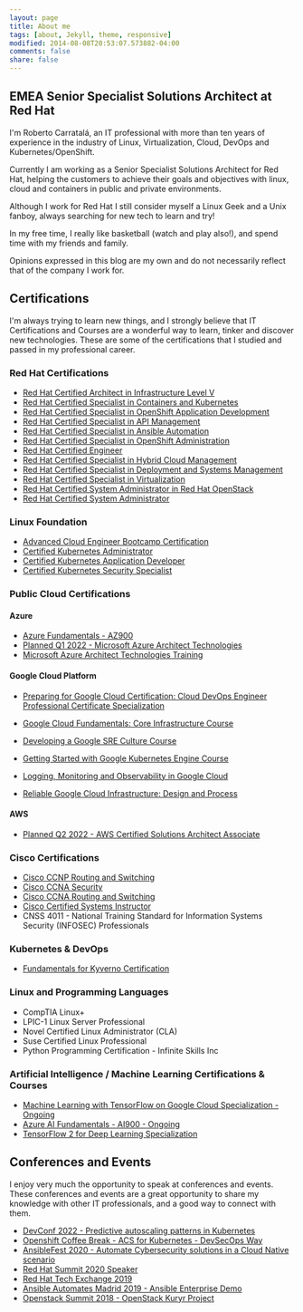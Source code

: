 ```yaml
---
layout: page
title: About me
tags: [about, Jekyll, theme, responsive]
modified: 2014-08-08T20:53:07.573882-04:00
comments: false
share: false
---
```


## EMEA Senior Specialist Solutions Architect at Red Hat 

I'm Roberto Carratalá, an IT professional with more than ten years of experience in the industry of Linux, Virtualization, Cloud, DevOps and Kubernetes/OpenShift.

Currently I am working as a Senior Specialist Solutions Architect for Red Hat, helping the customers to achieve their goals and objectives with linux, cloud and containers in public and private environments.

Although I work for Red Hat I still consider myself a Linux Geek and a Unix fanboy, always searching for new tech to learn and try!

In my free time, I really like basketball (watch and play also!), and spend time with my friends and family.

Opinions expressed in this blog are my own and do not necessarily reflect that of the company I work for.

## Certifications

I'm always trying to learn new things, and I strongly believe that IT Certifications and Courses are a wonderful way to learn, tinker and discover new technologies. These are some of the certifications that I studied and passed in my professional career. 

### Red Hat Certifications

* [Red Hat Certified Architect in Infrastructure Level V](https://rhtapps.redhat.com/certifications/badge/verify/NXAAALEJVKHSWPJYALNXBMF5P4AEQU3CUPSQX2KSDXT6RW46LQ3T4V2LT2DQFPHMZNIKSLKTIWLQQ4U5NQYTCNA62RUWOCM34WWBUYQ=)
* [Red Hat Certified Specialist in Containers and Kubernetes](https://rhtapps.redhat.com/certifications/badge/verify/NXAAALEJVKHSWPJYALNXBMF5P4AEQU3CUPSQX2KSDXT6RW46LQ33TZNCC5VGOAYPFY7HVVIGB5XKUTI5W6QLZX6UMV3D6ILAY7YA4GY=)
* [Red Hat Certified Specialist in OpenShift Application Development](https://rhtapps.redhat.com/certifications/badge/verify/NXAAALEJVKHSWPJYALNXBMF5P4AEQU3CUPSQX2KSDXT6RW46LQ3YWP2PKMJOB2FESKFUN2GLGGL67UAA4DNI6PQU27PFU2ZMLS26POA=)
* [Red Hat Certified Specialist in API Management](https://rhtapps.redhat.com/certifications/badge/verify/NXAAALEJVKHSWPJYALNXBMF5P4AEQU3CUPSQX2KSDXT6RW46LQ3SSQAR6YY7PL57G2LYSUUBC44H24U5NQYTCNA62RUWOCM34WWBUYQ=)
* [Red Hat Certified Specialist in Ansible Automation](https://rhtapps.redhat.com/certifications/badge/verify/NXAAALEJVKHSWPJYALNXBMF5P4AEQU3CUPSQX2KSDXT6RW46LQ34UFHA6EGV4MX6OEQWWNEDUIWXWPUWTPNOZCAXTQD32BJ2PLFPHS3STVWDCMJUD3KGSZYJTPS2YGTCOKOWYMJRGQPNI2LHBGN6LLA2MI======)
* [Red Hat Certified Specialist in OpenShift Administration](https://rhtapps.redhat.com/certifications/badge/verify/NXAAALEJVKHSWPJYALNXBMF5P4AEQU3CUPSQX2KSDXT6RW46LQ3USGMBTDNSOFVX22WYNJ63KCC3BBTAOIVCQWO7U3Z7NRP66BA673I=)
* [Red Hat Certified Engineer](https://rhtapps.redhat.com/certifications/badge/verify/NXAAALEJVKHSWPJYALNXBMF5P4AEQU3CUPSQX2KSDXT6RW46LQ3XCZJWRJNV7ILTXVE4I6VB7OTCG4U5NQYTCNA62RUWOCM34WWBUYQ=)
* [Red Hat Certified Specialist in Hybrid Cloud Management](https://rhtapps.redhat.com/certifications/badge/verify/NXAAALEJVKHSWPJYALNXBMF5P4AEQU3CUPSQX2KSDXT6RW46LQ3VXVV7JUSLTW3QRZT6NGILQOXOXS2UX4LKWO4YAS6ZHN7JP4XF4II=)
* [Red Hat Certified Specialist in Deployment and Systems Management](https://rhtapps.redhat.com/certifications/badge/verify/NXAAALEJVKHSWPJYALNXBMF5P4AEQU3CUPSQX2KSDXT6RW46LQ3QCADJKNXEIKOSX3BQFMCLZRRJSB6QSLT57NHDFCRE6EISH5FVN5I=)
* [Red Hat Certified Specialist in Virtualization](https://rhtapps.redhat.com/certifications/badge/verify/NXAAALEJVKHSWPJYALNXBMF5P4AEQU3CUPSQX2KSDXT6RW46LQ3Z2BMIDE5P5PNXRPSQ3UPCCAUGI4U5NQYTCNA62RUWOCM34WWBUYQ=)
* [Red Hat Certified System Administrator in Red Hat OpenStack](https://rhtapps.redhat.com/certifications/badge/verify/NXAAALEJVKHSWPJYALNXBMF5P4AEQU3CUPSQX2KSDXT6RW46LQ3YBRY5HRN67XMD6X5VFP7ULSUKWW2HMIDYOMU6FAH2SEJXEIJCF5Y=)
* [Red Hat Certified System Administrator](https://rhtapps.redhat.com/certifications/badge/verify/NXAAALEJVKHSWPJYALNXBMF5P4AEQU3CUPSQX2KSDXT6RW46LQ3T7ULZ55KZZ56SKO7EQ3ETTLYZQ4U5NQYTCNA62RUWOCM34WWBUYQ=)

### Linux Foundation

* [Advanced Cloud Engineer Bootcamp Certification](https://www.credly.com/badges/c2564ae7-6299-4c6f-a34a-969bb4f67b99)
* [Certified Kubernetes Administrator](https://www.credly.com/badges/d13fb262-cc8c-4736-bbf6-2d7de97084c6)
* [Certified Kubernetes Application Developer](https://www.credly.com/badges/a2393e13-71b9-45f5-b969-c353d285f43a)
* [Certified Kubernetes Security Specialist](https://www.credly.com/badges/bdb6f7b9-2ad4-4f01-a098-ab59d79b4b73)

### Public Cloud Certifications

#### Azure

* [Azure Fundamentals - AZ900](https://www.credly.com/earner/earned/badge/ab67c821-8354-4344-a943-fde0754b0a16)
* [Planned Q1 2022 - Microsoft Azure Architect Technologies](https://docs.microsoft.com/es-es/learn/certifications/exams/az-303)
* [Microsoft Azure Architect Technologies Training](https://www.dropbox.com/s/mm79wb3ds4ikd2g/AZ303%20Exam%20Preparation%20Training.png?dl=0)

#### Google Cloud Platform

* [Preparing for Google Cloud Certification: Cloud DevOps Engineer Professional Certificate Specialization](https://www.coursera.org/account/accomplishments/specialization/certificate/4Y3JZ9QAGX5S)

* [Google Cloud Fundamentals: Core Infrastructure Course](https://www.coursera.org/account/accomplishments/verify/LHCJHJ9RGD9E)
* [Developing a Google SRE Culture Course](https://www.coursera.org/account/accomplishments/verify/DWU4X9GXL9XY)
* [Getting Started with Google Kubernetes Engine Course](https://www.coursera.org/account/accomplishments/verify/DZ62XNMF3CSZ)
* [Logging, Monitoring and Observability in Google Cloud](https://www.coursera.org/account/accomplishments/verify/BSMAMW4PYSF2)
* [Reliable Google Cloud Infrastructure: Design and Process](https://www.coursera.org/account/accomplishments/verify/J682T882HBU8)

#### AWS

* [Planned Q2 2022 - AWS Certified Solutions Architect Associate](https://aws.amazon.com/es/certification/certified-solutions-architect-associate/)

### Cisco Certifications

* [Cisco CCNP Routing and Switching](https://www.cisco.com/c/en/us/training-events/training-certifications/certifications/professional.html)
* [Cisco CCNA Security](https://www.cisco.com/c/en/us/training-events/training-certifications/certifications/professional.html)
* [Cisco CCNA Routing and Switching](https://www.cisco.com/c/en/us/training-events/training-certifications/certifications/professional.html)
* [Cisco Certified Systems Instructor](https://learningnetworkstore.cisco.com/instructor-kits/ccsi-fundamentals-cfnd-v1.0/IK-CFND-V1-025225.html)
* CNSS 4011 - National Training Standard for Information Systems Security (INFOSEC) Professionals

### Kubernetes & DevOps

* [Fundamentals for Kyverno Certification](https://www.credly.com/badges/6b457393-7a00-4ac3-9a8f-bfab7d90e3bb/public_url)

### Linux and Programming Languages

* CompTIA Linux+
* LPIC-1 Linux Server Professional
* Novel Certified Linux Administrator (CLA)
* Suse Certified Linux Professional
* Python Programming Certification - Infinite Skills Inc

### Artificial Intelligence / Machine Learning Certifications & Courses

* [Machine Learning with TensorFlow on Google Cloud Specialization - Ongoing](https://www.coursera.org/specializations/machine-learning-tensorflow-gcp?)
* [Azure AI Fundamentals - AI900 - Ongoing](https://docs.microsoft.com/es-es/learn/certifications/exams/ai-900)
* [TensorFlow 2 for Deep Learning Specialization](https://www.coursera.org/specializations/tensorflow2-deeplearning)

## Conferences and Events

I enjoy very much the opportunity to speak at conferences and events. These conferences and events are a great opportunity to share my knowledge with other IT professionals, and a good way to connect with them.

* [DevConf 2022 - Predictive autoscaling patterns in Kubernetes](https://devconfcz2022.sched.com/event/siIn/predictive-autoscaling-patterns-in-kubernetes)
* [Openshift Coffee Break - ACS for Kubernetes - DevSecOps Way](https://youtu.be/43Mr30mXq0I?t=1900)
* [AnsibleFest 2020 - Automate Cybersecurity solutions in a Cloud Native scenario](https://github.com/rcarrata/ansiblefest2020-secdemo)
* [Red Hat Summit 2020 Speaker](https://www.redhat.com/en/summit)
* [Red Hat Tech Exchange 2019](https://events.redhat.com/profile/form/index.cfm?PKformID=0x779770001)
* [Ansible Automates Madrid 2019 - Ansible Enterprise Demo](https://www.redhat.com/es/about/videos/ansible-automates-madrid-2019-roberto-carratal%C3%A1)
* [Openstack Summit 2018 - OpenStack Kuryr Project](https://www.openstack.org/summit/vancouver-2018/summit-schedule/events/21635/kuryr-project-onboarding)